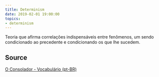 ```yaml
---
title: Determinism
date: 2019-02-01 19:00:00
topics:
- determinism
---
```


Teoria que afirma correlações indispensáveis entre fenômenos, um sendo
condicionado ao precedente e condicionando os que lhe sucedem.

## Source
[O Consolador - Vocabulário (pt-BR)](http://www.oconsolador.com.br/linkfixo/vocabulario/principal.html)


